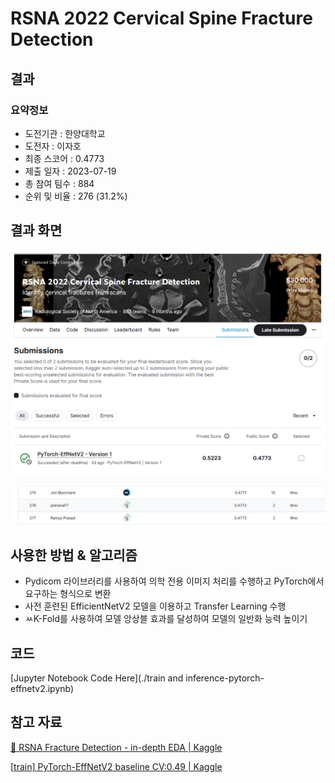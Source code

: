 # RSNA 2022 Cervical Spine Fracture Detection

## 결과

### 요약정보

+ 도전기관 : 한양대학교
+ 도전자 : 이자호
+ 최종 스코어 :  0.4773
+ 제출 일자 : 2023-07-19
+ 총 참여 팀수 : 884
+ 순위 및 비율 : 276  (31.2%)



## 결과 화면

![image-20230601182212403](img/Score.png)



![image-20230601190558362](img/leaderboard.png)



## 사용한 방법 & 알고리즘

+ Pydicom 라이브러리를 사용하여 의학 전용 이미지 처리를 수행하고 PyTorch에서 요구하는 형식으로 변환
+ 사전 훈련된 EfficientNetV2 모델을 이용하고 Transfer Learning 수행
+ ㅆK-Fold를 사용하여 모델 앙상블 효과를 달성하여 모델의 일반화 능력 높이기



## 코드

[Jupyter Notebook Code Here](./train and inference-pytorch-effnetv2.ipynb)



## 참고 자료

[🦴 RSNA Fracture Detection - in-depth EDA | Kaggle](https://www.kaggle.com/code/samuelcortinhas/rsna-fracture-detection-in-depth-eda/notebook)

[[train\] PyTorch-EffNetV2 baseline CV:0.49 | Kaggle](https://www.kaggle.com/code/vslaykovsky/train-pytorch-effnetv2-baseline-cv-0-49)

